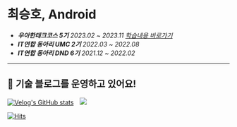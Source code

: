 # 최승호, Android

- _**우아한테크코스 5기** 2023.02 ~ 2023.11 [학습내용 바로가기](https://github.com/tmdgh1592/buna-woowacourse)_
- _**IT연합 동아리 UMC 2기** 2022.03 ~ 2022.08_
- _**IT연합 동아리 DND 6기** 2021.12 ~ 2022.02_

<hr>

## 🧤 기술 블로그를 운영하고 있어요!

[![Velog's GitHub stats](https://velog-readme-stats.vercel.app/api/badge?name=buna1592)](https://velog.io/@buna1592) 
<a href="https://itstory1592.tistory.com/" target="_blank">
    <img 
        src="http://img.shields.io/badge/-Tistory-464646?style=flat&logo=Blogger&logoColor=f3d6ff&link=https://itstory1592.tistory.com/"
        style="height : auto; margin-left : 10px; margin-right : 10px;"/>
</a>

[![Hits](https://hits.seeyoufarm.com/api/count/incr/badge.svg?url=https%3A%2F%2Fgithub.com%2Ftmdgh1592%2Fhit-counter&count_bg=%2386E3A4&title_bg=%234F4F4F&icon=googlecardboard.svg&icon_color=%23E7E7E7&title=hits&edge_flat=false)](https://github.com/tmdgh1592)
</p>
